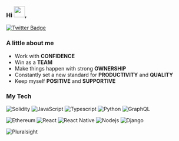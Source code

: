 ### Hi <img src="https://raw.githubusercontent.com/aemmadi/aemmadi/master/wave.gif" width="30px">,

[![Twitter Badge](https://img.shields.io/badge/Twitter-1DA1F2?style=for-the-badge&logo=twitter&logoColor=white)](https://twitter.com/proIT324)



### A little about me

- Work with **CONFIDENCE**
- Win as a **TEAM**
- Make things happen with strong **OWNERSHIP**
- Constantly set a new standard for **PRODUCTIVITY** and **QUALITY**
- Keep myself **POSITIVE** and **SUPPORTIVE**



### My Tech

![Solidity](https://img.shields.io/badge/Solidity-323330?style=for-the-badge&logo=solidity&logoColor=black)
![JavaScript](https://img.shields.io/badge/JavaScript-323330?style=for-the-badge&logo=javascript&logoColor=F7DF1E)
![Typescript](https://img.shields.io/badge/TypeScript-323330?style=for-the-badge&logo=typescript&logoColor=467FD0)
![Python](https://img.shields.io/badge/Python-323330?style=for-the-badge&logo=python&logoColor=FFC107)
![GraphQL](https://img.shields.io/badge/GraphQL-323330?style=for-the-badge&logo=graphql&logoColor=E10098)

![Ethereum](https://img.shields.io/badge/Ethereum-239120?style=for-the-badge&logo=Ethereum&logoColor=white)
![React](https://img.shields.io/badge/React-239120?style=for-the-badge&logo=react&logoColor=61DAFB)
![React Native](https://img.shields.io/badge/React--Native-239120?style=for-the-badge&logo=react&logoColor=61DAFB)
![Nodejs](https://img.shields.io/badge/Node.js-239120?style=for-the-badge&logo=node.js&logoColor=white)
![Django](https://img.shields.io/badge/Django-239120?style=for-the-badge&logo=django&logoColor=0C4B33)




![Pluralsight](https://i.ibb.co/zRQpPTM/Screen-Shot-2021-05-04-at-9-40-37-AM.png)
